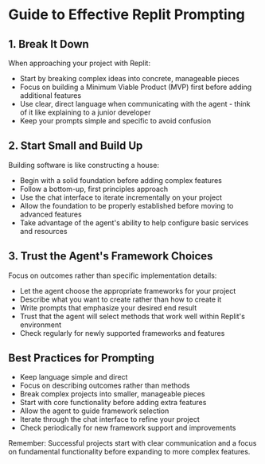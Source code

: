 # Guide to Effective Replit Prompting

## 1. Break It Down
When approaching your project with Replit:
- Start by breaking complex ideas into concrete, manageable pieces
- Focus on building a Minimum Viable Product (MVP) first before adding additional features
- Use clear, direct language when communicating with the agent - think of it like explaining to a junior developer
- Keep your prompts simple and specific to avoid confusion

## 2. Start Small and Build Up
Building software is like constructing a house:
- Begin with a solid foundation before adding complex features
- Follow a bottom-up, first principles approach
- Use the chat interface to iterate incrementally on your project
- Allow the foundation to be properly established before moving to advanced features
- Take advantage of the agent's ability to help configure basic services and resources

## 3. Trust the Agent's Framework Choices
Focus on outcomes rather than specific implementation details:
- Let the agent choose the appropriate frameworks for your project
- Describe what you want to create rather than how to create it
- Write prompts that emphasize your desired end result
- Trust that the agent will select methods that work well within Replit's environment
- Check regularly for newly supported frameworks and features

## Best Practices for Prompting
- Keep language simple and direct
- Focus on describing outcomes rather than methods
- Break complex projects into smaller, manageable pieces
- Start with core functionality before adding extra features
- Allow the agent to guide framework selection
- Iterate through the chat interface to refine your project
- Check periodically for new framework support and improvements

Remember: Successful projects start with clear communication and a focus on fundamental functionality before expanding to more complex features.